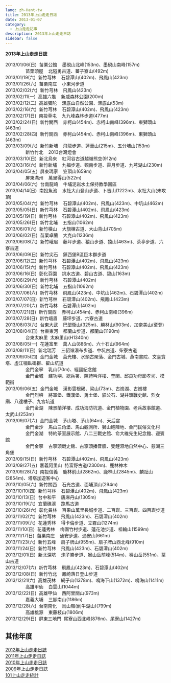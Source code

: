 ```yaml
---
lang: zh-Hant-tw
title: 2013年上山走走日誌
date: 2013-01-07
category: 
  - 上山走走記事
description: 2013年上山走走日誌
sidebar: false
---
```


**2013年上山走走日誌**

<!-- more -->

2013/01/06(日)  苗栗公館    墨硯山北峰(153m)、墨硯山南峰(157m)  
                苗栗頭屋    北隘勇古道、蕃子寮山(492m)  
2013/01/19(六)  新竹芎林    石碧潭山(402m)、飛鳳山(423m)  
2013/01/26(六)  苗栗南庄    小東河步道  
2013/02/02(六)  新竹芎林    飛鳳山(423m)  
2013/02/11(一)  高雄六龜    新威森林公園(200m)  
2013/02/12(二)  高雄彌陀    漯底山自然公園、漯底山(53m)  
2013/02/16(六)  新竹芎林    石碧潭山(402m)、飛鳳山(423m)  
2013/02/17(日)  南投草屯    九九峰森林步道(477m)  
2013/02/24(日)  新竹關西    赤柯山(454m)、赤柯山南峰(396m)、東獅頭山(463m)  
2013/02/28(四)  新竹關西    赤柯山(454m)、赤柯山南峰(396m)、東獅頭山(463m)  
2013/03/09(六)  新竹新埔    飛龍步道、蓮華山(215m)、五分埔山(153m)  
                新竹竹北    2013台灣燈會  
2013/03/10(日)  新北烏來    紅河谷古道越嶺熊空(912m)  
2013/03/16(六)  新竹新埔    九福步道、觀南步道、霽月步道、九芎湖山(230m)  
2013/04/05(五)  屏東瑪家    笠頂山(659m)  
                屏東滿州    萬里得山(522m)  
2013/04/06(六)  台南龍崎    牛埔泥岩水土保持教學園區  
2013/04/14(日)  南投魚池    水社大山登山步道、卜吉山(1222m)、水社大山(未攻頂)  
2013/05/04(六)  新竹芎林    石碧潭山(402m)、飛鳳山(423m)、中坑山(462m)  
2013/05/05(日)  新竹芎林    石碧潭山(402m)、飛鳳山(423m)  
2013/05/19(日)  新竹芎林    石碧潭山(402m)、飛鳳山(423m)  
2013/05/26(日)  新竹北埔    五指山(1062m)  
2013/06/01(六)  新竹橫山    大旗棟古道、大山背山(705m)  
2013/06/02(日)  苗栗卓蘭    大克山(1236m)  
2013/06/08(六)  新竹峨眉    藤坪步道、猿山步道、猿山(463m)、茶亭步道、六寮古道  
2013/06/09(日)  新竹尖石    鎮西堡B區巨木群步道  
2013/06/12(三)  新竹芎林    石碧潭山(402m)、飛鳳山(423m)  
2013/06/15(六)  新竹芎林    石碧潭山(402m)、飛鳳山(423m)  
2013/06/16(日)  彰化芬園    挑水古道、碧山古道、碧山(163m)  
2013/06/29(六)  新竹芎林    石碧潭山(402m)  
2013/06/30(日)  新竹北埔    五指山(1062m)  
2013/07/06(六)  新竹芎林    飛鳳山(423m)、中坑山(462m)、石碧潭山(402m)  
2013/07/07(日)  新竹芎林    石碧潭山(402m)、飛鳳山(423m)  
2013/07/20(六)  新竹芎林    石碧潭山(402m)  
2013/07/21(日)  新竹關西    赤柯山(454m)、赤柯山南峰(396m)  
2013/07/28(日)  新竹峨眉    藤坪步道、六寮古道  
2013/08/03(六)  台東大武    巴塱衛山(325m)、勝林山(903m)、加奈美山(棄登)  
2013/08/04(日)  台東東河    都蘭山步道、都蘭山(1190m)  
                台東太麻里  太麻里山(H1340m)  
2013/08/05(一)  花蓮富里    萬人山(886m)、六十石山(964m)  
2013/08/11(日)  新北瑞芳    三貂嶺瀑布步道、中坑古道、柴寮古道  
2013/09/05(四)  金門金城    莒光樓、水頭古聚落、金門古城、燕南書院、文臺寶塔、虛江嘯臥碣群、翟山坑道  
                金門金寧    乳山(70m)、經國紀念館  
                金門金城    建功嶼、總兵署、陳詩吟洋樓、奎閣、邱良功母節孝坊、模範街  
2013/09/06(五)  金門金城    漢影雲根碣、梁山(73m)、古崗湖、古崗樓  
                金門烈嶼    將軍堡、鐵漢堡、勇士堡、貓公石、湖井頭戰史館、烈女廟、八達樓子、九宮坑道  
                金門金湖    陳景蘭洋樓、成功海防坑道、金門植物園、老兵故事館道、太武山(253m)  
2013/09/07(六)  金門金城    茅山塔、茅山(64m)、天后宮  
                金門金沙    馬山三角堡、馬山觀測所、獅山砲陣地、金門民俗文化村  
                金門金湖    特約茶室展示館、八二三戰史館、俞大維先生紀念館、迎賓館  
                金門金寧    古寧頭戰史館、古寧頭播音牆、雙鯉濕地自然中心、慈湖三角堡  
2013/09/15(日)  新竹芎林    石碧潭山(402m)、飛鳳山(423m)  
2013/09/27(五)  嘉義阿里山  特富野古道(2300m)、鹿林神木  
2013/09/28(六)  南投信義    鹿林前山(2862m)、鹿林山(2845m)、麟趾山(2854m)、塔塔加遊客中心  
2013/10/05(六)  新竹關西    石光古道、面埔頂山(294m)  
2013/10/10(四)  新竹芎林    石碧潭山(402m)、飛鳳山(423m)  
2013/10/13(日)  台中和平    唐麻丹山(1305m)  
2013/10/19(六)  宜蘭礁溪    跑馬古道  
2013/10/26(六)  彰化員林    百果山萬里長城步道、二百崁、三百崁、四百崁步道  
2013/11/02(六)  新竹芎林    飛鳳山(423m)、石碧潭山(402m)  
2013/11/09(六)  花蓮秀林    得卡倫步道、立霧山(1274m)  
2013/11/10(日)  花蓮秀林    梅園竹村步道、蓮花池步道、祖輪山(1599m)  
2013/11/17(日)  苗栗南庄    通安步道、通安山(661m)  
2013/11/23(六)  新竹五峰    扇子牌山(955m)、扇子牌山西北峰(910m)  
2013/11/24(日)  新竹芎林    飛鳳山(423m)、石碧潭山(402m)  
2013/12/01(日)  新北深坑    炮子崙步道、猴山岳前峰(514m)、猴山岳(551m)、茶山古道  
2013/12/07(六)  新竹芎林    飛鳳山(423m)、石碧潭山(402m)  
2013/12/08(日)  新竹竹北    鳳崎落日登山步道  
2013/12/21(六)  高雄茂林    網子山(1378m)、鳴海下山(1372m)、鳴海山(1411m)  
                高雄甲仙    白雲山(1044m)  
2013/12/22(日)  高雄甲仙    西阿里關山(973m)  
                嘉義大埔    三腳南山(1186m)  
2013/12/28(六)  台南南化    烏山嶺(刣牛湖山)(799m)  
                高雄桃源    東藤枝山(1806m)  
2013/12/29(日)  屏東三地門  尾寮山西北峰(876m)、尾寮山(1427m)  

<!-- TODO: 更新連結 -->

## 其他年度
[2012年上山走走日誌](/posts/post-222-2012-01-03.md)  
[2011年上山走走日誌](http://blog.xuite.net/shiun101/1013399/41630350)  
[2010年上山走走日誌](http://blog.xuite.net/shiun101/1013399/29858748)  
[2009年上山走走日誌](http://blog.xuite.net/shiun101/1013399/25947579)  
[101上山走走統計](http://blog.xuite.net/shiun101/1013399/30834296)